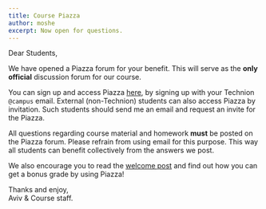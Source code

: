 ```yaml
---
title: Course Piazza
author: moshe
excerpt: Now open for questions.
---
```


Dear Students,

We have opened a Piazza forum for your benefit.
This will serve as the **only official** discussion forum for our course.

You can sign up and access Piazza
[here](piazza.com/technion.ac.il/fall2022/236781), by signing up with your
Technion `@campus` email. External (non-Technion) students can also access
Piazza by invitation. Such students should send me an email and request an invite
for the Piazza.

All questions regarding course material and homework **must** be posted on the
Piazza forum. Please refrain from using email for this purpose. This way all
students can benefit collectively from the answers we post.

We also encourage you to read the [welcome
post](https://piazza.com/class/l9jtd1msh5f6ox/post/6) and find out how you can
get a bonus grade by using Piazza!

Thanks and enjoy,<br>
Aviv & Course staff.


